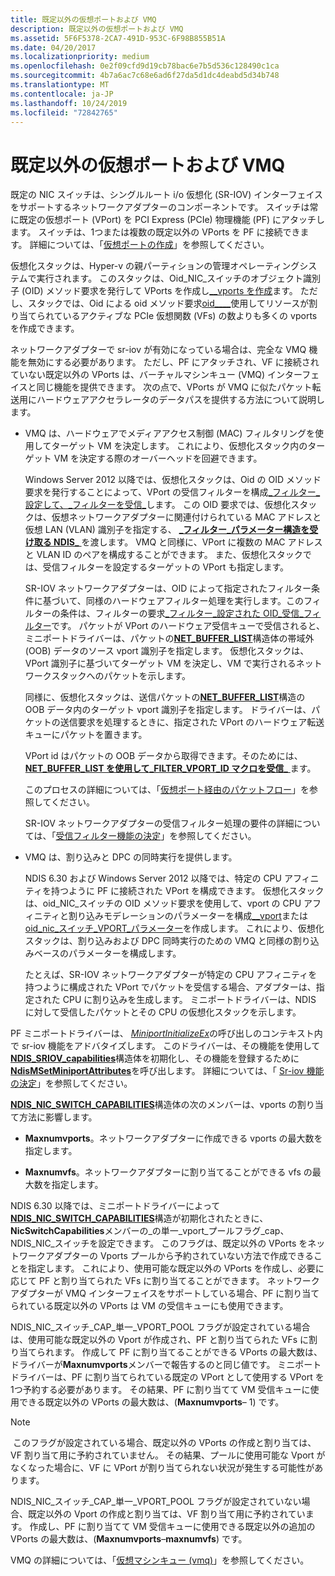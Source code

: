 ```yaml
---
title: 既定以外の仮想ポートおよび VMQ
description: 既定以外の仮想ポートおよび VMQ
ms.assetid: 5F6F5378-2CA7-491D-953C-6F98B855B51A
ms.date: 04/20/2017
ms.localizationpriority: medium
ms.openlocfilehash: 0e2f09cfd9d19cb78bac6e7b5d536c128490c1ca
ms.sourcegitcommit: 4b7a6ac7c68e6ad6f27da5d1dc4deabd5d34b748
ms.translationtype: MT
ms.contentlocale: ja-JP
ms.lasthandoff: 10/24/2019
ms.locfileid: "72842765"
---
```

# <a name="nondefault-virtual-ports-and-vmq"></a>既定以外の仮想ポートおよび VMQ


既定の NIC スイッチは、シングルルート i/o 仮想化 (SR-IOV) インターフェイスをサポートするネットワークアダプターのコンポーネントです。 スイッチは常に既定の仮想ポート (VPort) を PCI Express (PCIe) 物理機能 (PF) にアタッチします。 スイッチは、1つまたは複数の既定以外の VPorts を PF に接続できます。 詳細については、「[仮想ポートの作成](creating-a-virtual-port.md)」を参照してください。

仮想化スタックは、Hyper-v の親パーティションの管理オペレーティングシステムで実行されます。 このスタックは、Oid\_NIC\_スイッチのオブジェクト識別子 (OID) メソッド要求を発行して VPorts を作成し[\_\_vports を作成](https://docs.microsoft.com/windows-hardware/drivers/network/oid-nic-switch-create-vport)ます。 ただし、スタックでは、Oid による oid メソッド要求[oid\_\_\_\_](https://docs.microsoft.com/windows-hardware/drivers/network/oid-nic-switch-allocate-vf)使用してリソースが割り当てられているアクティブな PCIe 仮想関数 (VFs) の数よりも多くの vports を作成できます。

ネットワークアダプターで sr-iov が有効になっている場合は、完全な VMQ 機能を無効にする必要があります。 ただし、PF にアタッチされ、VF に接続されていない既定以外の VPorts は、バーチャルマシンキュー (VMQ) インターフェイスと同じ機能を提供できます。 次の点で、VPorts が VMQ に似たパケット転送用にハードウェアアクセラレータのデータパスを提供する方法について説明します。

-   VMQ は、ハードウェアでメディアアクセス制御 (MAC) フィルタリングを使用してターゲット VM を決定します。 これにより、仮想化スタック内のターゲット VM を決定する際のオーバーヘッドを回避できます。

    Windows Server 2012 以降では、仮想化スタックは、Oid の OID メソッド要求を発行することによって、VPort の受信フィルターを構成[\_フィルター\_設定して、\_フィルターを受信\_](https://docs.microsoft.com/windows-hardware/drivers/network/oid-receive-filter-set-filter)します。 この OID 要求では、仮想化スタックは、仮想ネットワークアダプターに関連付けられている MAC アドレスと仮想 LAN (VLAN) 識別子を指定する、 [ **\_フィルター\_パラメーター構造を受け取る NDIS\_** ](https://docs.microsoft.com/windows-hardware/drivers/ddi/ntddndis/ns-ntddndis-_ndis_receive_filter_parameters)を渡します。 VMQ と同様に、VPort に複数の MAC アドレスと VLAN ID のペアを構成することができます。 また、仮想化スタックでは、受信フィルターを設定するターゲットの VPort も指定します。

    SR-IOV ネットワークアダプターは、OID によって指定されたフィルター条件に基づいて、同様のハードウェアフィルター処理を実行します。このフィルターの条件は、フィルターの要求[\_フィルター\_設定された OID\_受信\_フィルター](https://docs.microsoft.com/windows-hardware/drivers/network/oid-receive-filter-set-filter)です。 パケットが VPort のハードウェア受信キューで受信されると、ミニポートドライバーは、パケットの[**NET\_BUFFER\_LIST**](https://docs.microsoft.com/windows-hardware/drivers/ddi/ndis/ns-ndis-_net_buffer_list)構造体の帯域外 (OOB) データのソース vport 識別子を指定します。 仮想化スタックは、VPort 識別子に基づいてターゲット VM を決定し、VM で実行されるネットワークスタックへのパケットを示します。

    同様に、仮想化スタックは、送信パケットの[**NET\_BUFFER\_LIST**](https://docs.microsoft.com/windows-hardware/drivers/ddi/ndis/ns-ndis-_net_buffer_list)構造の OOB データ内のターゲット vport 識別子を指定します。 ドライバーは、パケットの送信要求を処理するときに、指定された VPort のハードウェア転送キューにパケットを置きます。

    VPort id はパケットの OOB データから取得できます。そのためには、 [**NET\_BUFFER\_LIST を使用して\_FILTER\_VPORT\_ID マクロを受信\_** ](https://docs.microsoft.com/windows-hardware/drivers/network/net-buffer-list-receive-filter-vport-id)ます。

    このプロセスの詳細については、「[仮想ポート経由のパケットフロー](packet-flow-over-a-virtual-port.md)」を参照してください。

    SR-IOV ネットワークアダプターの受信フィルター処理の要件の詳細については、「[受信フィルター機能の決定](determining-receive-filtering-capabilities.md)」を参照してください。

-   VMQ は、割り込みと DPC の同時実行を提供します。

    NDIS 6.30 および Windows Server 2012 以降では、特定の CPU アフィニティを持つように PF に接続された VPort を構成できます。 仮想化スタックは、oid\_NIC\_スイッチの OID メソッド要求を使用して、vport の CPU アフィニティと割り込みモデレーションのパラメーターを構成[\_\_vport](https://docs.microsoft.com/windows-hardware/drivers/network/oid-nic-switch-create-vport)または[oid\_nic\_スイッチ\_VPORT\_パラメーター](https://docs.microsoft.com/windows-hardware/drivers/network/oid-nic-switch-vport-parameters)を作成します。 これにより、仮想化スタックは、割り込みおよび DPC 同時実行のための VMQ と同様の割り込みベースのパラメーターを構成します。

    たとえば、SR-IOV ネットワークアダプターが特定の CPU アフィニティを持つように構成された VPort でパケットを受信する場合、アダプターは、指定された CPU に割り込みを生成します。 ミニポートドライバーは、NDIS に対して受信したパケットとその CPU の仮想化スタックを示します。

PF ミニポートドライバーは、 [*MiniportInitializeEx*](https://docs.microsoft.com/windows-hardware/drivers/ddi/ndis/nc-ndis-miniport_initialize)の呼び出しのコンテキスト内で sr-iov 機能をアドバタイズします。 このドライバーは、その機能を使用して[**NDIS\_SRIOV\_capabilities**](https://docs.microsoft.com/windows-hardware/drivers/ddi/ntddndis/ns-ntddndis-_ndis_sriov_capabilities)構造体を初期化し、その機能を登録するために[**NdisMSetMiniportAttributes**](https://docs.microsoft.com/windows-hardware/drivers/ddi/ndis/nf-ndis-ndismsetminiportattributes)を呼び出します。 詳細については、「 [Sr-iov 機能の決定](determining-sr-iov-capabilities.md)」を参照してください。

[**NDIS_NIC_SWITCH_CAPABILITIES**](https://docs.microsoft.com/windows-hardware/drivers/ddi/ntddndis/ns-ntddndis-_ndis_nic_switch_capabilities)構造体の次のメンバーは、vports の割り当て方法に影響します。

-   **Maxnumvports**。ネットワークアダプターに作成できる vports の最大数を指定します。

-   **Maxnumvfs**。ネットワークアダプターに割り当てることができる vfs の最大数を指定します。

NDIS 6.30 以降では、ミニポートドライバーによって[**NDIS_NIC_SWITCH_CAPABILITIES**](https://docs.microsoft.com/windows-hardware/drivers/ddi/ntddndis/ns-ntddndis-_ndis_nic_switch_capabilities)構造が初期化されたときに、 **NicSwitchCapabilities**メンバーの\_の単一\_vport\_プールフラグ\_cap、NDIS\_NIC\_スイッチを設定できます。 このフラグは、既定以外の VPorts をネットワークアダプターの Vports プールから予約されていない方法で作成できることを指定します。 これにより、使用可能な既定以外の VPorts を作成し、必要に応じて PF と割り当てられた VFs に割り当てることができます。 ネットワークアダプターが VMQ インターフェイスをサポートしている場合、PF に割り当てられている既定以外の VPorts は VM の受信キューにも使用できます。

NDIS\_NIC\_スイッチ\_CAP\_単一\_VPORT\_POOL フラグが設定されている場合は、使用可能な既定以外の Vport が作成され、PF と割り当てられた VFs に割り当てられます。 作成して PF に割り当てることができる VPorts の最大数は、ドライバーが**Maxnumvports**メンバーで報告するのと同じ値です。 ミニポートドライバーは、PF に割り当てられている既定の VPort として使用する VPort を1つ予約する必要があります。 その結果、PF に割り当てて VM 受信キューに使用できる既定以外の VPorts の最大数は、(**Maxnumvports**– 1) です。

> [!NOTE]
> このフラグが設定されている場合、既定以外の VPorts の作成と割り当ては、VF 割り当て用に予約されていません。 その結果、プールに使用可能な Vport がなくなった場合に、VF に VPort が割り当てられない状況が発生する可能性があります。 

NDIS\_NIC\_スイッチ\_CAP\_単一\_VPORT\_POOL フラグが設定されていない場合、既定以外の Vport の作成と割り当ては、VF 割り当て用に予約されています。 作成し、PF に割り当てて VM 受信キューに使用できる既定以外の追加の VPorts の最大数は、(**Maxnumvports**–**maxnumvfs**) です。

VMQ の詳細については、「[仮想マシンキュー (vmq)](virtual-machine-queue--vmq-.md)」を参照してください。

